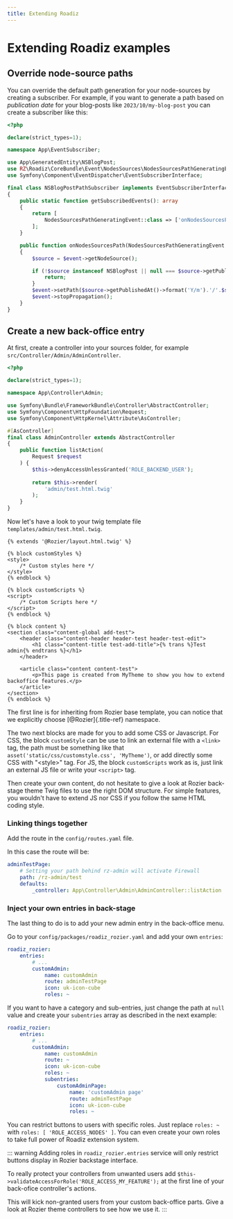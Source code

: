 ```yaml
---
title: Extending Roadiz
---
```


# Extending Roadiz examples

## Override node-source paths

You can override the default path generation for your node-sources by creating a subscriber.
For example, if you want to generate a path based on *publication date* for your blog-posts like `2023/10/my-blog-post` 
you can create a subscriber like this:

```php
<?php

declare(strict_types=1);

namespace App\EventSubscriber;

use App\GeneratedEntity\NSBlogPost;
use RZ\Roadiz\CoreBundle\Event\NodesSources\NodesSourcesPathGeneratingEvent;
use Symfony\Component\EventDispatcher\EventSubscriberInterface;

final class NSBlogPostPathSubscriber implements EventSubscriberInterface
{
    public static function getSubscribedEvents(): array
    {
        return [
            NodesSourcesPathGeneratingEvent::class => ['onNodesSourcesPath', 100],
        ];
    }

    public function onNodesSourcesPath(NodesSourcesPathGeneratingEvent $event): void
    {
        $source = $event->getNodeSource();

        if (!$source instanceof NSBlogPost || null === $source->getPublishedAt()) {
            return;
        }
        $event->setPath($source->getPublishedAt()->format('Y/m').'/'.$source->getIdentifier());
        $event->stopPropagation();
    }
}
```

## Create a new back-office entry

At first, create a controller into your sources folder, for example `src/Controller/Admin/AdminController`.

```php
<?php

declare(strict_types=1);

namespace App\Controller\Admin;

use Symfony\Bundle\FrameworkBundle\Controller\AbstractController;
use Symfony\Component\HttpFoundation\Request;
use Symfony\Component\HttpKernel\Attribute\AsController;

#[AsController]
final class AdminController extends AbstractController
{
    public function listAction(
        Request $request
    ) {
        $this->denyAccessUnlessGranted('ROLE_BACKEND_USER');
    
        return $this->render(
            'admin/test.html.twig'
        );
    }
}
```

Now let\'s have a look to your twig template file `templates/admin/test.html.twig`.

```twig
{% extends '@Rozier/layout.html.twig' %}

{% block customStyles %}
<style>
    /* Custom styles here */
</style>
{% endblock %}

{% block customScripts %}
<script>
    /* Custom Scripts here */
</script>
{% endblock %}

{% block content %}
<section class="content-global add-test">
    <header class="content-header header-test header-test-edit">
        <h1 class="content-title test-add-title">{% trans %}Test admin{% endtrans %}</h1>
    </header>

    <article class="content content-test">
        <p>This page is created from MyTheme to show you how to extend backoffice features.</p>
    </article>
</section>
{% endblock %}
```

The first line is for inheriting from Rozier base template, you can notice that we explicitly choose [\@Rozier]{.title-ref} namespace.

The two next blocks are made for you to add some CSS or Javascript.
For CSS, the block `customStyle` can be use to link an external file with a `<link>` tag, the path must be something like that `asset('static/css/customstyle.css', 'MyTheme')`, or add directly some CSS with \"\<style\>\" tag.
For JS, the block `customScripts` work as is, just link an external JS file or write your `<script>` tag.

Then create your own content, do not hesitate to give a look at Rozier back-stage theme Twig files to use the right DOM structure.
For simple features, you wouldn't have to extend JS nor CSS if you follow the same HTML coding style.

### Linking things together

Add the route in the `config/routes.yaml` file.

In this case the route will be:
```yaml
adminTestPage:
    # Setting your path behind rz-admin will activate Firewall
    path: /rz-admin/test
    defaults:
        _controller: App\Controller\Admin\AdminController::listAction
```

### Inject your own entries in back-stage

The last thing to do is to add your new admin entry in the back-office menu.

Go to your `config/packages/roadiz_rozier.yaml` and add your own `entries`:

```yaml
roadiz_rozier:
    entries:
        # ...
        customAdmin:
            name: customAdmin
            route: adminTestPage
            icon: uk-icon-cube
            roles: ~
```

If you want to have a category and sub-entries, just change the path at `null` value and create your `subentries` array as described in the next example:
```yaml
roadiz_rozier:
    entries:
        # ...
        customAdmin:
            name: customAdmin
            route: ~
            icon: uk-icon-cube
            roles: ~
            subentries:
                customAdminPage:
                    name: 'customAdmin page'
                    route: adminTestPage
                    icon: uk-icon-cube
                    roles: ~
```

You can restrict buttons to users with specific roles. Just replace `roles: ~` with `roles: [ 'ROLE_ACCESS_NODES' ]`.
You can even create your own roles to take full power of Roadiz extension system.

::: warning
Adding roles in `roadiz_rozier.entries` service will only restrict buttons display in Rozier backstage interface.

To really protect your controllers from unwanted users add `$this->validateAccessForRole('ROLE_ACCESS_MY_FEATURE');` at the first line of your back-ofice controller's actions.

This will kick non-granted users from your custom back-office parts. Give a look at Rozier theme controllers to see how we use it.
:::
